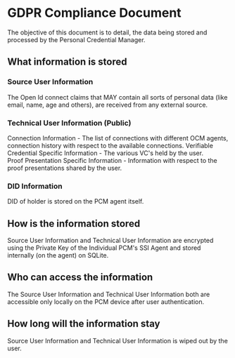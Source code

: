 # GDPR Compliance Document

The objective of this document is to detail, the data being stored and processed by the Personal Credential Manager.

## What information is stored

### Source User Information

The Open Id connect claims that MAY contain all sorts of personal data (like email, name, age and others), are received from any external source.

### Technical User Information (Public)

Connection Information - The list of connections with different OCM agents, connection history with respect to the available connections.
Verifiable Credential Specific Information - The various VC's held by the user.  
Proof Presentation Specific Information - Information with respect to the proof presentations shared by the user.

### DID Information

DID of holder is stored on the PCM agent itself.

## How is the information stored

Source User Information and Technical User Information are encrypted using the Private Key of the Individual PCM's SSI Agent and stored internally (on the agent) on SQLite.

## Who can access the information

The Source User Information and Technical User Information both are accessible only locally on the PCM device after user authentication.

## How long will the information stay

Source User Information and Technical User Information is wiped out by the user.
